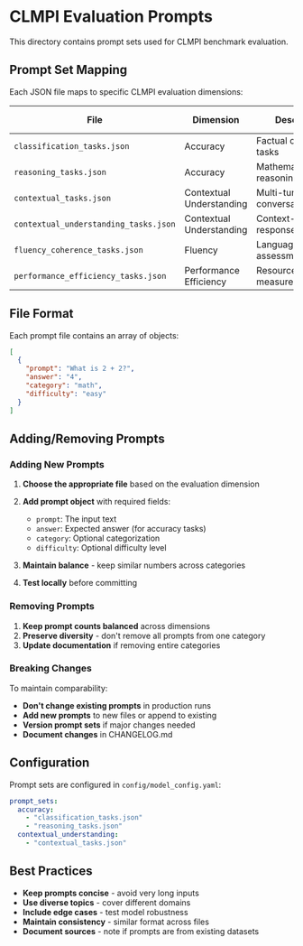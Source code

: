 # CLMPI Evaluation Prompts

This directory contains prompt sets used for CLMPI benchmark evaluation.

## Prompt Set Mapping

Each JSON file maps to specific CLMPI evaluation dimensions:

| File | Dimension | Description | Target Count |
|------|-----------|-------------|--------------|
| `classification_tasks.json` | Accuracy | Factual correctness tasks | 5-10 prompts |
| `reasoning_tasks.json` | Accuracy | Mathematical/logical reasoning | 5-10 prompts |
| `contextual_tasks.json` | Contextual Understanding | Multi-turn conversations | 5-10 prompts |
| `contextual_understanding_tasks.json` | Contextual Understanding | Context-aware responses | 5-10 prompts |
| `fluency_coherence_tasks.json` | Fluency | Language quality assessment | 5-10 prompts |
| `performance_efficiency_tasks.json` | Performance Efficiency | Resource usage measurement | 5-10 prompts |

## File Format

Each prompt file contains an array of objects:

```json
[
  {
    "prompt": "What is 2 + 2?",
    "answer": "4",
    "category": "math",
    "difficulty": "easy"
  }
]
```

## Adding/Removing Prompts

### Adding New Prompts

1. **Choose the appropriate file** based on the evaluation dimension
2. **Add prompt object** with required fields:
   - `prompt`: The input text
   - `answer`: Expected answer (for accuracy tasks)
   - `category`: Optional categorization
   - `difficulty`: Optional difficulty level

3. **Maintain balance** - keep similar numbers across categories
4. **Test locally** before committing

### Removing Prompts

1. **Keep prompt counts balanced** across dimensions
2. **Preserve diversity** - don't remove all prompts from one category
3. **Update documentation** if removing entire categories

### Breaking Changes

To maintain comparability:

- **Don't change existing prompts** in production runs
- **Add new prompts** to new files or append to existing
- **Version prompt sets** if major changes needed
- **Document changes** in CHANGELOG.md

## Configuration

Prompt sets are configured in `config/model_config.yaml`:

```yaml
prompt_sets:
  accuracy:
    - "classification_tasks.json"
    - "reasoning_tasks.json"
  contextual_understanding:
    - "contextual_tasks.json"
```

## Best Practices

- **Keep prompts concise** - avoid very long inputs
- **Use diverse topics** - cover different domains
- **Include edge cases** - test model robustness
- **Maintain consistency** - similar format across files
- **Document sources** - note if prompts are from existing datasets
